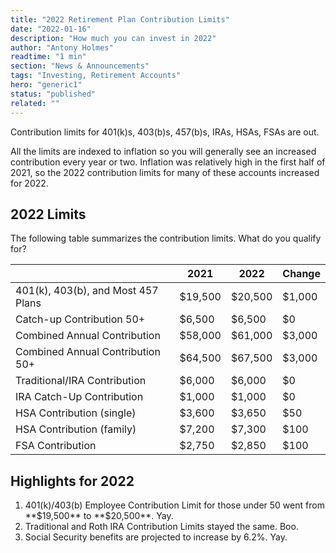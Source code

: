 ```yaml
---
title: "2022 Retirement Plan Contribution Limits"
date: "2022-01-16"
description: "How much you can invest in 2022"
author: "Antony Holmes"
readtime: "1 min"
section: "News & Announcements"
tags: "Investing, Retirement Accounts"
hero: "generic1"
status: "published"
related: ""
---
```


Contribution limits for 401(k)s, 403(b)s, 457(b)s, IRAs, HSAs, FSAs are out.

<!-- end -->

All the limits are indexed to inflation so you will generally see an increased contribution every year or two. Inflation was relatively high in the first half of 2021, so the 2022 contribution limits for many of these accounts increased for 2022.

## 2022 Limits

The following table summarizes the contribution limits. What do you qualify for?

<table>
<thead>
<tr>
    <th></th>
    <th>2021</th>
    <th>2022</th>
    <th>Change</th>
</thead>
<tbody>
<tr><td>401(k), 403(b), and Most 457 Plans</td><td>$19,500</td><td>$20,500</td><td>$1,000</td></tr>
<tr><td>Catch-up Contribution 50+</td><td>$6,500</td><td>$6,500</td><td>$0</td></tr>
<tr><td>Combined Annual Contribution</td><td>$58,000</td><td>$61,000</td><td>$3,000</td></tr>
<tr><td>Combined Annual Contribution 50+</td><td>$64,500</td><td>$67,500</td><td>$3,000</td></tr>
<tr><td>Traditional/IRA Contribution</td><td>$6,000</td><td>$6,000</td><td>$0</td></tr>
<tr><td>IRA Catch-Up Contribution</td><td>$1,000</td><td>$1,000</td><td>$0</td></tr>
<tr><td>HSA Contribution (single)</td><td>$3,600</td><td>$3,650</td><td>$50</td></tr>
<tr><td>HSA Contribution (family)</td><td>$7,200</td><td>$7,300</td><td>$100</td></tr>
<tr><td>FSA Contribution</td><td>$2,750</td><td>$2,850</td><td>$100</td></tr>
</tbody>
</table>

## Highlights for 2022

<div class="conclusions">
<ol>
<li>401(k)/403(b) Employee Contribution Limit for those under 50 went from **$19,500** to **$20,500**. Yay.</li>
<li>Traditional and Roth IRA Contribution Limits stayed the same. Boo.</li>
<li>Social Security benefits are projected to increase by 6.2%. Yay.
</li>
</ol>
</div>